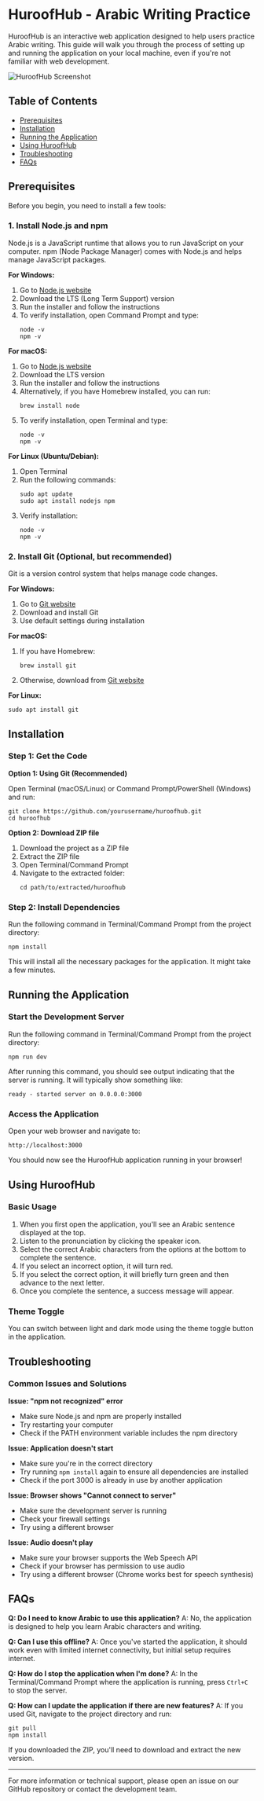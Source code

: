 # HuroofHub - Arabic Writing Practice

HuroofHub is an interactive web application designed to help users practice Arabic writing. This guide will walk you through the process of setting up and running the application on your local machine, even if you're not familiar with web development.

![HuroofHub Screenshot](screenshot.png)

## Table of Contents
- [Prerequisites](#prerequisites)
- [Installation](#installation)
- [Running the Application](#running-the-application)
- [Using HuroofHub](#using-huroofhub)
- [Troubleshooting](#troubleshooting)
- [FAQs](#faqs)

## Prerequisites

Before you begin, you need to install a few tools:

### 1. Install Node.js and npm

Node.js is a JavaScript runtime that allows you to run JavaScript on your computer. npm (Node Package Manager) comes with Node.js and helps manage JavaScript packages.

**For Windows:**
1. Go to [Node.js website](https://nodejs.org/)
2. Download the LTS (Long Term Support) version
3. Run the installer and follow the instructions
4. To verify installation, open Command Prompt and type: 
   ```
   node -v
   npm -v
   ```

**For macOS:**
1. Go to [Node.js website](https://nodejs.org/)
2. Download the LTS version
3. Run the installer and follow the instructions
4. Alternatively, if you have Homebrew installed, you can run:
   ```
   brew install node
   ```
5. To verify installation, open Terminal and type:
   ```
   node -v
   npm -v
   ```

**For Linux (Ubuntu/Debian):**
1. Open Terminal
2. Run the following commands:
   ```
   sudo apt update
   sudo apt install nodejs npm
   ```
3. Verify installation:
   ```
   node -v
   npm -v
   ```

### 2. Install Git (Optional, but recommended)

Git is a version control system that helps manage code changes.

**For Windows:**
1. Go to [Git website](https://git-scm.com/)
2. Download and install Git
3. Use default settings during installation

**For macOS:**
1. If you have Homebrew:
   ```
   brew install git
   ```
2. Otherwise, download from [Git website](https://git-scm.com/)

**For Linux:**
```
sudo apt install git
```

## Installation

### Step 1: Get the Code

**Option 1: Using Git (Recommended)**

Open Terminal (macOS/Linux) or Command Prompt/PowerShell (Windows) and run:

```
git clone https://github.com/yourusername/huroofhub.git
cd huroofhub
```

**Option 2: Download ZIP file**

1. Download the project as a ZIP file
2. Extract the ZIP file
3. Open Terminal/Command Prompt
4. Navigate to the extracted folder:
   ```
   cd path/to/extracted/huroofhub
   ```

### Step 2: Install Dependencies

Run the following command in Terminal/Command Prompt from the project directory:

```
npm install
```

This will install all the necessary packages for the application. It might take a few minutes.

## Running the Application

### Start the Development Server

Run the following command in Terminal/Command Prompt from the project directory:

```
npm run dev
```

After running this command, you should see output indicating that the server is running. It will typically show something like:

```
ready - started server on 0.0.0.0:3000
```

### Access the Application

Open your web browser and navigate to:

```
http://localhost:3000
```

You should now see the HuroofHub application running in your browser!

## Using HuroofHub

### Basic Usage

1. When you first open the application, you'll see an Arabic sentence displayed at the top.
2. Listen to the pronunciation by clicking the speaker icon.
3. Select the correct Arabic characters from the options at the bottom to complete the sentence.
4. If you select an incorrect option, it will turn red.
5. If you select the correct option, it will briefly turn green and then advance to the next letter.
6. Once you complete the sentence, a success message will appear.

### Theme Toggle

You can switch between light and dark mode using the theme toggle button in the application.

## Troubleshooting

### Common Issues and Solutions

**Issue: "npm not recognized" error**
- Make sure Node.js and npm are properly installed
- Try restarting your computer
- Check if the PATH environment variable includes the npm directory

**Issue: Application doesn't start**
- Make sure you're in the correct directory
- Try running `npm install` again to ensure all dependencies are installed
- Check if the port 3000 is already in use by another application

**Issue: Browser shows "Cannot connect to server"**
- Make sure the development server is running
- Check your firewall settings
- Try using a different browser

**Issue: Audio doesn't play**
- Make sure your browser supports the Web Speech API
- Check if your browser has permission to use audio
- Try using a different browser (Chrome works best for speech synthesis)

## FAQs

**Q: Do I need to know Arabic to use this application?**
A: No, the application is designed to help you learn Arabic characters and writing.

**Q: Can I use this offline?**
A: Once you've started the application, it should work even with limited internet connectivity, but initial setup requires internet.

**Q: How do I stop the application when I'm done?**
A: In the Terminal/Command Prompt where the application is running, press `Ctrl+C` to stop the server.

**Q: How can I update the application if there are new features?**
A: If you used Git, navigate to the project directory and run:
```
git pull
npm install
```
If you downloaded the ZIP, you'll need to download and extract the new version.

---

For more information or technical support, please open an issue on our GitHub repository or contact the development team.
